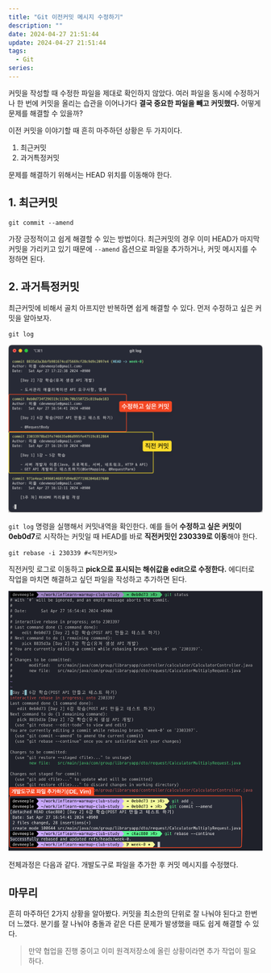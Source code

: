 ```yaml
---
title: "Git 이전커밋 메시지 수정하기"
description: ""
date: 2024-04-27 21:51:44
update: 2024-04-27 21:51:44
tags:
  - Git
series: 
---
```


커밋을 작성할 때 수정한 파일을 제대로 확인하지 않았다. 여러 파일을 동시에 수정하거나 한 번에 커밋을 올리는 습관을 이어나가다 **결국 중요한 파일을 빼고 커밋했다.** 어떻게 문제를 해결할 수
있을까?

이전 커밋을 이야기할 때 흔히 마주하던 상황은 두 가지이다.

1. 최근커밋
2. 과거특정커밋

문제를 해결하기 위해서는 HEAD 위치를 이동해야 한다.

## 1. 최근커밋

```shell 
git commit --amend 
``` 

가장 긍정적이고 쉽게 해결할 수 있는 방법이다. 최근커밋의 경우 이미 HEAD가 마지막 커밋을 가리키고 있기 때문에 `--amend` 옵션으로 파일을 추가하거나, 커밋 메시지를 수정하면 된다.

## 2. 과거특정커밋

최근커밋에 비해서 골치 아프지만 반복하면 쉽게 해결할 수 있다. 먼저 수정하고 싶은 커밋을 알아보자.

```shell 
git log 
```

![과거특정커밋 수정하기 시나리오](./images/setup-rebase.png)

`git log` 명령을 실행해서 커밋내역을 확인한다. 예를 들어 **수정하고 싶은 커밋이 0eb0d7**로 시작하는 커밋일 때 HEAD를 바로 **직전커밋인 230339로 이동**해야 한다.

```shell
git rebase -i 230339 #<직전커밋>
```

직전커밋 로그로 이동하고 **pick으로 표시되는 해쉬값을 edit으로 수정한다.** 에디터로 작업을 마치면 해결하고 싶던 파일을 작성하고 추가하면 된다.

![과거특정커밋 수정하기 완료](./images/rebase-continue.png)

전체과정은 다음과 같다. 개발도구로 파일을 추가한 후 커밋 메시지를 수정했다.

## 마무리

흔히 마주하던 2가지 상황을 알아봤다. 커밋을 최소한의 단위로 잘 나눠야 된다고 한번 더 느꼈다. 분기를 잘 나눠야 충돌과 같은 다른 문제가 발생했을 때도 쉽게 해결할 수 있다. 

> 만약 협업을 진행 중이고 이미 원격저장소에 올린 상황이라면 추가 작업이 필요하다.
